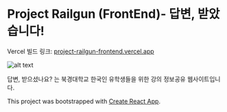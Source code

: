# Project Railgun (FrontEnd)- 답변, 받았습니다!

Vercel 빌드 링크: [project-railgun-frontend.vercel.app](project-railgun-frontend.vercel.app)


![alt text](https://github.com/timingsniper/project-railgun-frontend/blob/master/draft_230510.png)

답변, 받으셨나요? 는 북경대학교 한국인 유학생들을 위한 강의 정보공유 웹사이트입니다.

This project was bootstrapped with [Create React App](https://github.com/facebook/create-react-app).
